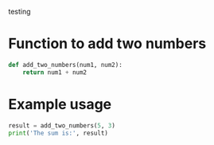 testing

# Function to add two numbers
```py
def add_two_numbers(num1, num2):
    return num1 + num2
```

# Example usage
```py
result = add_two_numbers(5, 3)
print('The sum is:', result)
```